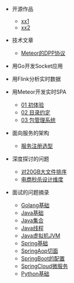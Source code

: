 * 开源作品
  * [xx1](opensource/xx1)
  * [xx2](opensource/xx2)

* 技术文章
  * [Meteor的DPP协议](technotes/meteor_ddp)

* 用Go开发Socket应用

* 用Flink分析实时数据

* 用Meteor开发实时SPA
  * [01 初体验](meteor/start)
  * [02 目录约定](meteor/directory)
  * [03 包管理系统](meteor/package)

* 面向服务的架构
  * [服务注册选型](microservice/registry_server)

* 深度探讨的问题
  * [对20GB大文件排序](divetech/how_to_sort_large_file)
  * [电商秒杀设计维度](divetech/buy_goods_asap)

* 面试的问题摘录
  * [Golang基础](faceview/golang_asic)
  * [Java基础](faceview/java_basic)
  * [Java集合](faceview/java_collection)
  * [Java线程](faceview/java_thread)
  * [Java虚拟机JVM](faceview/java_jvm)
  * [Spring基础](faceview/spring_basic)
  * [SpringAop切面](faceview/spring_aop)
  * [SpringBoot的配置](faceview/springboot)
  * [SpringCloud微服务](faceview/springcloud)
  * [Python基础](faceview/python_basic)
